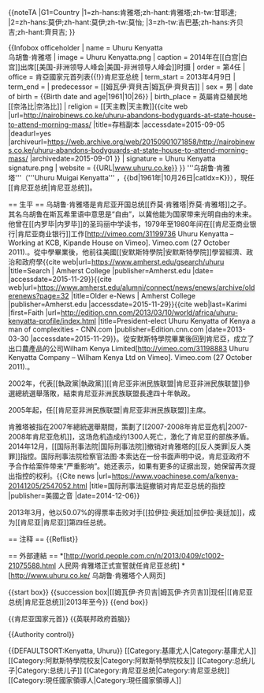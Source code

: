 {{noteTA
|G1=Country
|1=zh-hans:肯雅塔;zh-hant:肯雅塔;zh-tw:甘耶達;
|2=zh-hans:莫伊;zh-hant:莫伊;zh-tw:莫怡;
|3=zh-tw:吉巴基;zh-hans:齐贝吉;zh-hant:齊貝吉;
}}

{{Infobox officeholder
| name               = Uhuru Kenyatta<br />乌胡鲁·肯雅塔
| image              = Uhuru Kenyatta.png
| caption = 2014年在[[白宫|白宫]]出席[[美国-非洲领导人峰会|美国-非洲领导人峰会]]时摄
| order              = 第4任
| office             = 肯亞國家元首列表{{!}}肯尼亚总统
| term_start         = 2013年4月9日
| term_end           =
| predecessor        = [[姆瓦伊·齊貝吉|姆瓦伊·齊貝吉]]
| sex                = 男
| date of birth      = {{Birth date and age|1961|10|26}}
| birth_place         = 英屬肯亞殖民地[[奈洛比|奈洛比]]
| religion           = [[天主教|天主教]]<ref>{{cite web |url=http://nairobinews.co.ke/uhuru-abandons-bodyguards-at-state-house-to-attend-morning-mass/ |title=存档副本 |accessdate=2015-09-05 |deadurl=yes |archiveurl=https://web.archive.org/web/20150901071858/http://nairobinews.co.ke/uhuru-abandons-bodyguards-at-state-house-to-attend-morning-mass/ |archivedate=2015-09-01 }}</ref>
| signature          =  Uhuru Kenyatta signature.png
| website            = {{URL|www.uhuru.co.ke}}
}}
'''乌胡鲁·肯雅塔'''（'''Uhuru Muigai Kenyatta''' ，{{bd|1961年|10月26日|catIdx=K}}），現任[[肯尼亚总统|肯尼亚总统]]。

== 生平 ==
乌胡鲁·肯雅塔是肯尼亚开国总统[[乔莫·肯雅塔|乔莫·肯雅塔]]之子。其名乌胡鲁在斯瓦希里语中意思是“自由”，以冀他能为国家带来光明自由的未来。他曾在[[内罗毕|内罗毕]]的圣玛丽中学读书，1979年至1980年间在[[肯尼亚商业银行|肯尼亚商业银行]]工作<ref>[http://vimeo.com/31199736 Uhuru Kenyatta – Working at KCB, Kipande House on Vimeo]. Vimeo.com (27 October 2011).</ref>。從中學畢業後，他前往美國[[安默斯特學院|安默斯特學院]]學習經濟、政治和政府學<ref>{{cite web|url=https://www.amherst.edu/gsearch/uhuru |title=Search | Amherst College |publisher=Amherst.edu |date= |accessdate=2015-11-29}}</ref><ref>{{cite web|url=https://www.amherst.edu/alumni/connect/news/enews/archive/olderenews?page=32 |title=Older e-News | Amherst College |publisher=Amherst.edu |accessdate=2015-11-29}}</ref><ref name="autogenerated1">{{cite web|last=Karimi |first=Faith |url=http://edition.cnn.com/2013/03/10/world/africa/uhuru-kenyatta-profile/index.html |title=President-elect Uhuru Kenyatta of Kenya a man of complexities - CNN.com |publisher=Edition.cnn.com |date=2013-03-30 |accessdate=2015-11-29}}</ref>。從安默斯特學院畢業後回到肯尼亞，成立了出口農產品的公司Wilham Kenya Limited<ref>[http://vimeo.com/31198883 Uhuru Kenyatta Company – Wilham Kenya Ltd on Vimeo]. Vimeo.com (27 October 2011).</ref>。

2002年，代表[[執政黨|執政黨]][[肯尼亚非洲民族联盟|肯尼亚非洲民族联盟]]參選總統選舉落敗，結束肯尼亚非洲民族联盟長達四十年執政。

2005年起，任[[肯尼亚非洲民族联盟|肯尼亚非洲民族联盟]]主席。

肯雅塔被指在2007年總統選舉期間，策劃了[[2007-2008年肯尼亚危机|2007-2008年肯尼亚危机]]，这场危机造成约1300人死亡，激化了肯尼亚的部族矛盾。2014年12月，[[国际刑事法院|国际刑事法院]]撤销对肯雅塔的[[反人类罪|反人类罪]]指控。国际刑事法院检察官法图·本索达在一份书面声明中说，肯尼亚政府不予合作给案件带来“严重影响”。她还表示，如果有更多的证据出现，她保留再次提出指控的权利。<ref>{{Cite news |url=https://www.voachinese.com/a/kenya-20141205/2547052.html |title=国际刑事法庭撤销对肯尼亚总统的指控 |publisher=美國之音 |date=2014-12-06}}</ref>

2013年3月，他以50.07%的得票率击败对手[[拉伊拉·奥廷加|拉伊拉·奥廷加]]，成为[[肯尼亚|肯尼亚]]第四任总统。

== 注释 ==
{{Reflist}}

== 外部連結 ==
*[http://world.people.com.cn/n/2013/0409/c1002-21075588.html 人民网·肯雅塔正式宣誓就任肯尼亚总统]
*[http://www.uhuru.co.ke/ 乌胡鲁·肯雅塔个人网页]

{{start box}}
{{succession box|[[姆瓦伊·齐贝吉|姆瓦伊·齐贝吉]]|现任|[[肯尼亚总统|肯尼亚总统]]|2013年至今}}
{{end box}}

{{肯尼亚国家元首}}
{{英联邦政府首脑}}

{{Authority control}}

{{DEFAULTSORT:Kenyatta, Uhuru}}
[[Category:基庫尤人|Category:基庫尤人]]
[[Category:阿默斯特學院校友|Category:阿默斯特學院校友]]
[[Category:总统儿子|Category:总统儿子]]
[[Category:肯尼亚总统|Category:肯尼亚总统]]
[[Category:現任國家領導人|Category:現任國家領導人]]